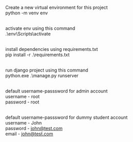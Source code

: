 Create a new virtual environment for this project <br />
python -m venv env <br /><br />

activate env using this command <br />
.\env\Scripts\activate  <br /><br />

install dependencies using requirements.txt  <br />
pip install -r .\requirements.txt  <br /><br />

run django project using this command <br />
python.exe .\manage.py runserver  <br /><br />

default username-passsword for admin account <br />
username - root  <br />
password - root  <br /><br />

default username-passsword for dummy student account  <br />
username - John   <br />
password - john@test.com  <br />
email - john@test.com  <br />



